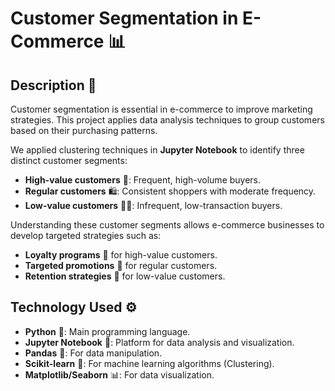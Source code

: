 # Customer Segmentation in E-Commerce 📊

## Description 📝
Customer segmentation is essential in e-commerce to improve marketing strategies. This project applies data analysis techniques to group customers based on their purchasing patterns.

We applied clustering techniques in **Jupyter Notebook** to identify three distinct customer segments:

- **High-value customers** 💎: Frequent, high-volume buyers.
- **Regular customers** 🛍️: Consistent shoppers with moderate frequency.
- **Low-value customers** 🚶‍♂️: Infrequent, low-transaction buyers.

Understanding these customer segments allows e-commerce businesses to develop targeted strategies such as:
- **Loyalty programs** 💖 for high-value customers.
- **Targeted promotions** 🎯 for regular customers.
- **Retention strategies** 🔄 for low-value customers.

## Technology Used ⚙️
- **Python** 🐍: Main programming language.
- **Jupyter Notebook** 📓: Platform for data analysis and visualization.
- **Pandas** 🐼: For data manipulation.
- **Scikit-learn** 🧠: For machine learning algorithms (Clustering).
- **Matplotlib/Seaborn** 📊: For data visualization.
